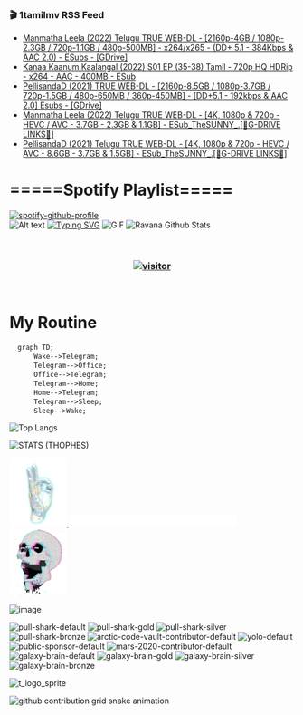 ### 🎬 1tamilmv RSS Feed

<!-- BLOG-POST-LIST:START -->
- [Manmatha Leela &lpar;2022&rpar; Telugu TRUE WEB-DL - [2160p-4GB / 1080p-2.3GB / 720p-1.1GB / 480p-500MB] - x264/x265 - &lpar;DD+ 5.1 - 384Kbps &amp; AAC 2.0&rpar; - ESubs - [GDrive]](https://www.1tamilmv.cloud/index.php?/forums/topic/164416-manmatha-leela-2022-telugu-true-web-dl-2160p-4gb-1080p-23gb-720p-11gb-480p-500mb-x264x265-dd-51-384kbps-aac-20-esubs-gdrive/&do=findComment&comment=328867)
- [Kanaa Kaanum Kaalangal &lpar;2022&rpar; S01 EP &lpar;35-38&rpar; Tamil - 720p HQ HDRip - x264 - AAC - 400MB - ESub](https://www.1tamilmv.cloud/index.php?/forums/topic/164415-kanaa-kaanum-kaalangal-2022-s01-ep-35-38-tamil-720p-hq-hdrip-x264-aac-400mb-esub/&do=findComment&comment=328866)
- [PellisandaD &lpar;2021&rpar; TRUE WEB-DL - [2160p-8.5GB / 1080p-3.7GB / 720p-1.5GB / 480p-650MB / 360p-450MB] - [DD+5.1 - 192kbps &amp; AAC 2.0] Esubs - [GDrive]](https://www.1tamilmv.cloud/index.php?/forums/topic/164414-pellisandad-2021-true-web-dl-2160p-85gb-1080p-37gb-720p-15gb-480p-650mb-360p-450mb-dd51-192kbps-aac-20-esubs-gdrive/&do=findComment&comment=328865)
- [Manmatha Leela &lpar;2022&rpar; Telugu TRUE WEB-DL - [4K, 1080p &amp; 720p - HEVC / AVC - 3.7GB - 2.3GB &amp; 1.1GB] - ESub_TheSUNNY_.[🔰G-DRIVE LINKS🔰]](https://www.1tamilmv.cloud/index.php?/forums/topic/164413-manmatha-leela-2022-telugu-true-web-dl-4k-1080p-720p-hevc-avc-37gb-23gb-11gb-esub_thesunny_%F0%9F%94%B0g-drive-links%F0%9F%94%B0/&do=findComment&comment=328864)
- [PellisandaD &lpar;2021&rpar; Telugu TRUE WEB-DL - [4K, 1080p &amp; 720p - HEVC / AVC - 8.6GB - 3.7GB &amp; 1.5GB] - ESub_TheSUNNY_.[🔰G-DRIVE LINKS🔰]](https://www.1tamilmv.cloud/index.php?/forums/topic/164412-pellisandad-2021-telugu-true-web-dl-4k-1080p-720p-hevc-avc-86gb-37gb-15gb-esub_thesunny_%F0%9F%94%B0g-drive-links%F0%9F%94%B0/&do=findComment&comment=328863)
<!-- BLOG-POST-LIST:END -->

# =====Spotify Playlist=====
[![spotify-github-profile](https://spotify-github-profile.vercel.app/api/view?uid=31rfzgmuvvewegdlxvlev4ynz4vu&cover_image=true&theme=default&bar_color=53b14f&bar_color_cover=true)](https://ravana69.github.io/rss)
</br>
![Alt text](https://spotify-recently-played-readme.vercel.app/api?user=31rfzgmuvvewegdlxvlev4ynz4vu)
[![Typing SVG](https://readme-typing-svg.herokuapp.com?color=%2336BCF7&center=true&vCenter=true&multiline=true&height=81&lines=I+AM+RAVANA;CONTACT+ME+ON+TELEGRAM%3A+%40R4V4N4)](https://git.io/typing-svg)
<img align="centre" height="400px" width="490px" alt="GIF" src="https://github.com/ravana69/ravana69/blob/master/rvm.gif" />
![Ravana Github Stats](https://github-readme-stats.vercel.app/api?username=ravana69&&show_icons=true&theme=radical)

<br />
<h3 align="center"> <a href="https://t.me/r4v4n4"><img src="https://profile-counter.glitch.me/ravana69/count.svg" alt="visitor" width="600"></a> </h3>
</br>

<H1>My Routine</H1>

```mermaid
  graph TD;
      Wake-->Telegram;
      Telegram-->Office;
      Office-->Telegram;
      Telegram-->Home;
      Home-->Telegram;
      Telegram-->Sleep;
      Sleep-->Wake;
```
![Top Langs](https://github-readme-stats.vercel.app/api/top-langs/?username=ravana69&&show_icons=true&theme=radical)

![STATS (THOPHES)](https://github-profile-trophy.vercel.app/?username=ravana69&theme=gruvbox&margin-w=10&margin-h=15&column=8)
<br />
<p align="left">
    <a href="#">
        <img width="20%" src="./assets/images/hand.gif" alt="" />
    </a>
    <a href="#">
        <img width="59%" src="./assets/images/spacer.png" alt="" >
    </a>
    <a href="#">
        <img width="20%" src="./assets/images/skull.gif" alt="" />
    </a>
</p>


![image](https://user-images.githubusercontent.com/47528708/175298537-0623dc00-7b1a-4ec1-b5b1-71768763a234.png)

<img width="148" alt="pull-shark-default" src="https://user-images.githubusercontent.com/47528708/175266634-4235fb81-4cf9-4128-9c7a-b7c044cde5b5.png"> <img width="148" alt="pull-shark-gold" src="https://user-images.githubusercontent.com/47528708/175268594-acb9b27a-7f8e-4181-8900-171a981e2d56.png"> <img width="148" alt="pull-shark-silver" src="https://user-images.githubusercontent.com/47528708/175266702-c880884d-eb71-46fb-b857-3135442e06c6.png"> <img width="148" alt="pull-shark-bronze" src="https://user-images.githubusercontent.com/47528708/175266723-735f9146-b8aa-44f8-aa99-c06aad45e8fa.png"> <img width="148" alt="arctic-code-vault-contributor-default" src="https://user-images.githubusercontent.com/47528708/175267501-e1fbbb8f-c2b2-4882-b865-2ac4debef26c.png"> <img width="148" alt="yolo-default" src="https://user-images.githubusercontent.com/47528708/175267654-281a1880-1129-4b7b-bf2f-de5dd2bc5afa.png"> <img width="148" alt="public-sponsor-default" src="https://user-images.githubusercontent.com/47528708/175268448-2e78cc75-fb25-4d76-bd22-7df520446b45.png"> <img width="148" alt="mars-2020-contributor-default" src="https://user-images.githubusercontent.com/47528708/175268475-de6d987a-3be9-4353-86a5-23b422559355.png"> <img width="148" alt="galaxy-brain-default" src="https://user-images.githubusercontent.com/47528708/175298882-7ad69eb8-4d11-45a0-af56-ce2c179fe466.png"> <img width="148" alt="galaxy-brain-gold" src="https://user-images.githubusercontent.com/47528708/175269058-04760273-d9f7-468b-9151-fb654d7c4057.png"> <img width="148" alt="galaxy-brain-silver" src="https://user-images.githubusercontent.com/47528708/175269395-4035bb40-f404-4178-b963-8a4b2973158a.png"> <img width="148" alt="galaxy-brain-bronze" src="https://user-images.githubusercontent.com/47528708/175269034-5aed3e95-5a28-44f3-8cf1-5fc804604869.png">

![t_logo_sprite](https://user-images.githubusercontent.com/47528708/175293007-21ff1792-1fca-4be3-bcae-12fdc3aa414f.svg)




![github contribution grid snake animation](https://raw.githubusercontent.com/ravana69/ravana69/output/github-contribution-grid-snake-dark.svg#gh-dark-mode-only)
